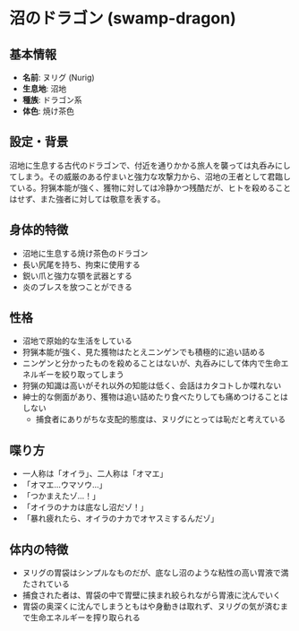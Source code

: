 # 沼のドラゴン (swamp-dragon)

## 基本情報

- **名前**: ヌリグ (Nurig)
- **生息地**: 沼地
- **種族**: ドラゴン系
- **体色**: 焼け茶色

## 設定・背景

沼地に生息する古代のドラゴンで、付近を通りかかる旅人を襲っては丸呑みにしてしまう。その威厳のある佇まいと強力な攻撃力から、沼地の王者として君臨している。狩猟本能が強く、獲物に対しては冷静かつ残酷だが、ヒトを殺めることはせず、また強者に対しては敬意を表する。

## 身体的特徴

- 沼地に生息する焼け茶色のドラゴン
- 長い尻尾を持ち、拘束に使用する
- 鋭い爪と強力な顎を武器とする
- 炎のブレスを放つことができる

## 性格

- 沼地で原始的な生活をしている
- 狩猟本能が強く、見た獲物はたとえニンゲンでも積極的に追い詰める
- ニンゲンと分かったものを殺めることはないが、丸呑みにして体内で生命エネルギーを絞り取ってしまう
- 狩猟の知識は高いがそれ以外の知能は低く、会話はカタコトしか喋れない
- 紳士的な側面があり、獲物は追い詰めたり食べたりしても痛めつけることはしない
  - 捕食者にありがちな支配的態度は、ヌリグにとっては恥だと考えている

## 喋り方

- 一人称は「オイラ」、二人称は「オマエ」
- 「オマエ...ウマソウ...」
- 「つかまえたゾ...！」
- 「オイラのナカは底なし沼だゾ！」
- 「暴れ疲れたら、オイラのナカでオヤスミするんだゾ」

## 体内の特徴

- ヌリグの胃袋はシンプルなものだが、底なし沼のような粘性の高い胃液で満たされている
- 捕食された者は、胃袋の中で胃壁に挟まれ絞られながら胃液に沈んでいく
- 胃袋の奥深くに沈んでしまうともはや身動きは取れず、ヌリグの気が済むまで生命エネルギーを搾り取られる
